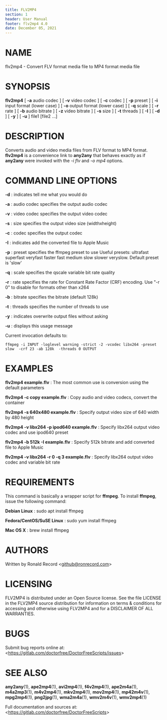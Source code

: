 ```yaml
---
title: FLV2MP4
section: 1
header: User Manual
footer: flv2mp4 4.0
date: December 05, 2021
---
```

# NAME
flv2mp4 - Convert FLV format media file to MP4 format media file

# SYNOPSIS
**flv2mp4** [ **-a** audio codec ] [ **-v** video codec ] [ **-c** codec ] [ **-p** preset ] [ **-i** input format (lower case) ] [ **-o** output format (lower case) ] [ **-q** scale ] [ **-r** rate ] [ **-b** audio bitrate ] [ **-z** video bitrate ] [ **-s** size ] [ **-t** threads ] [ **-I** ] [ **-d** ] [ **-y** ] [ **-u** ] file1 [file2 ...]

# DESCRIPTION
Converts audio and video media files from FLV format to MP4 format. **flv2mp4** is a convenience link to **any2any** that behaves exactly as if **any2any** were invoked with the *-i flv* and *-o mp4* options.

# COMMAND LINE OPTIONS

**-d**
: indicates tell me what you would do

**-a**
: audio codec specifies the output audio codec

**-v**
: video codec specifies the output video codec

**-s**
: size specifies the output video size (widthxheight)

**-c**
: codec specifies the output codec

**-I**
: indicates add the converted file to Apple Music

**-p**
: preset specifies the ffmpeg preset to use
	 Useful presets:
	 ultrafast superfast veryfast faster fast medium slow
	 slower veryslow. Default preset is 'slow'

**-q**
: scale specifies the qscale variable bit rate quality

**-r**
: rate specifies the rate for Constant Rate Factor (CRF)
	encoding. Use "-r 0" to disable for formats other than x264

**-b**
: bitrate specifies the bitrate (default 128k)

**-t**
: threads specifies the number of threads to use

**-y**
: indicates overwrite output files without asking

**-u**
: displays this usage message

Current invocation defaults to:

`ffmpeg -i INPUT -loglevel warning -strict -2 -vcodec libx264 -preset slow  -crf 23 -ab 128k  -threads 0 OUTPUT`

# EXAMPLES

**flv2mp4 example.flv**
: The most common use is conversion using the default parameters

**flv2mp4 -c copy example.flv**
: Copy audio and video codecs, convert the container

**flv2mp4 -s 640x480 example.flv**
: Specify output video size of 640 width by 480 height

**flv2mp4 -v libx264 -p ipod640 example.flv**
: Specify libx264 output video codec and use ipod640 preset

**flv2mp4 -b 512k -I example.flv**
: Specify 512k bitrate and add converted file to Apple Music

**flv2mp4 -v libx264 -r 0 -q 3 example.flv**
: Specify libx264 output video codec and variable bit rate

# REQUIREMENTS
This command is basically a wrapper script for **ffmpeg**. To install 
**ffmpeg**, issue the following command:

**Debian Linux**
: sudo apt install ffmpeg

**Fedora/CentOS/SuSE Linux**
: sudo yum install ffmpeg

**Mac OS X**
: brew install ffmpeg

# AUTHORS
Written by Ronald Record &lt;github@ronrecord.com&gt;

# LICENSING
FLV2MP4 is distributed under an Open Source license.
See the file LICENSE in the FLV2MP4 source distribution
for information on terms &amp; conditions for accessing and
otherwise using FLV2MP4 and for a DISCLAIMER OF ALL WARRANTIES.

# BUGS
Submit bug reports online at: &lt;https://gitlab.com/doctorfree/DoctorFreeScripts/issues&gt;

# SEE ALSO
**any2any**(1), **ape2mp4**(1), **avi2mp4**(1), **f4v2mp4**(1), **ape2m4a**(1), **m4a2mp3**(1), **m4v2mp4**(1), **mkv2mp4**(1), **mov2mp4**(1), **mp42m4v**(1), **mpg2mp4**(1), **png2jpg**(1), **wma2m4a**(1), **wmv2m4v**(1), **wmv2mp4**(1)

Full documentation and sources at: &lt;https://gitlab.com/doctorfree/DoctorFreeScripts&gt;

